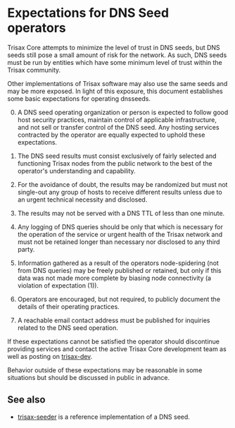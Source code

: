 Expectations for DNS Seed operators
====================================

Trisax Core attempts to minimize the level of trust in DNS seeds,
but DNS seeds still pose a small amount of risk for the network.
As such, DNS seeds must be run by entities which have some minimum
level of trust within the Trisax community.

Other implementations of Trisax software may also use the same
seeds and may be more exposed. In light of this exposure, this
document establishes some basic expectations for operating dnsseeds.

0. A DNS seed operating organization or person is expected to follow good
host security practices, maintain control of applicable infrastructure,
and not sell or transfer control of the DNS seed. Any hosting services
contracted by the operator are equally expected to uphold these expectations.

1. The DNS seed results must consist exclusively of fairly selected and
functioning Trisax nodes from the public network to the best of the
operator's understanding and capability.

2. For the avoidance of doubt, the results may be randomized but must not
single-out any group of hosts to receive different results unless due to an
urgent technical necessity and disclosed.

3. The results may not be served with a DNS TTL of less than one minute.

4. Any logging of DNS queries should be only that which is necessary
for the operation of the service or urgent health of the Trisax
network and must not be retained longer than necessary nor disclosed
to any third party.

5. Information gathered as a result of the operators node-spidering
(not from DNS queries) may be freely published or retained, but only
if this data was not made more complete by biasing node connectivity
(a violation of expectation (1)).

6. Operators are encouraged, but not required, to publicly document the
details of their operating practices.

7. A reachable email contact address must be published for inquiries
related to the DNS seed operation.

If these expectations cannot be satisfied the operator should
discontinue providing services and contact the active Trisax
Core development team as well as posting on
[trisax-dev](https://groups.google.com/forum/#!forum/trisax-dev).

Behavior outside of these expectations may be reasonable in some
situations but should be discussed in public in advance.

See also
----------
- [trisax-seeder](https://github.com/pooler/trisax-seeder) is a reference implementation of a DNS seed.
